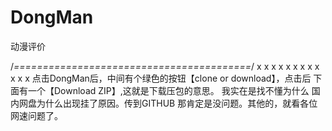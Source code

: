 # DongMan
动漫评价

/*=========================================*/
x
x
x
x
x
x
x
x
x
x
x
x
点击DongMan后，中间有个绿色的按钮【clone or download】，点击后 下面有一个【Download ZIP】,这就是下载压包的意思。
我实在是找不懂为什么 国内网盘为什么出现挂了原因。传到GITHUB 那肯定是没问题。其他的，就看各位网速问题了。



